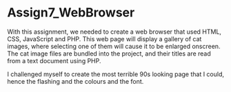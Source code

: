 # Assign7_WebBrowser

With this assignment, we needed to create a web browser that used HTML, CSS, JavaScript and PHP.
This web page will display a gallery of cat images, where selecting one of them will cause it to be enlarged onscreen.
The cat image files are bundled into the project, and their titles are read from a text document using PHP.

I challenged myself to create the most terrible 90s looking page that I could, hence the flashing and the colours and the font.
